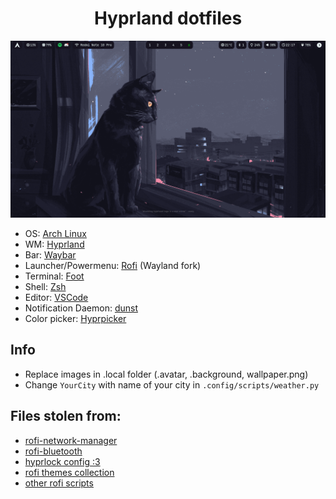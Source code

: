 <!-- boro to pedal -->
<h1 align="center">Hyprland dotfiles</h1>

![Screenshot 1](imgs/ss.png)

- OS: [Arch Linux](https://archlinux.org/)
- WM: [Hyprland](https://hyprland.org/)
- Bar: [Waybar](https://github.com/Alexays/Waybar)
- Launcher/Powermenu: [Rofi](https://github.com/lbonn/rofi) (Wayland fork)
- Terminal: [Foot](https://codeberg.org/dnkl/foot)
- Shell: [Zsh](https://www.zsh.org/)
- Editor: [VSCode](https://code.visualstudio.com/)
- Notification Daemon: [dunst](https://github.com/dunst-project/dunst)
- Color picker: [Hyprpicker](https://github.com/hyprwm/hyprpicker)

## Info
 - Replace images in .local folder (.avatar, .background, wallpaper.png)
 - Change `YourCity` with name of your city in `.config/scripts/weather.py`

## Files stolen from:
 - [rofi-network-manager](https://github.com/P3rf/rofi-network-manager)
 - [rofi-bluetooth](https://github.com/nickclyde/rofi-bluetooth)
 - [hyprlock config :3](https://github.com/catppuccin/hyprlock)
 - [rofi themes collection](https://github.com/newmanls/rofi-themes-collection)
 - [other rofi scripts](https://github.com/kaii-lb/dotfiles/tree/master/config)